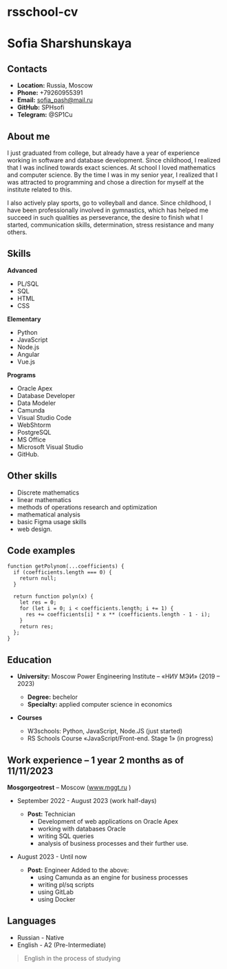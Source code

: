 # rsschool-cv

# Sofia Sharshunskaya 

## Contacts

* **Location:** Russia, Moscow
* **Phone:** +79260955391
* **Email:** sofia_pash@mail.ru
* **GitHub:** SPHsofi
* **Telegram:** @SP1Cu

## About me

I just graduated from college, but already have a year of experience working in software and database development. Since childhood, I realized that I was inclined towards exact sciences. At school I loved mathematics and computer science. By the time I was in my senior year, I realized that I was attracted to programming and chose a direction for myself at the institute related to this.

I also actively play sports, go to volleyball and dance. Since childhood, I have been professionally involved in gymnastics, which has helped me succeed in such qualities as perseverance, the desire to finish what I started, communication skills, determination, stress resistance and many others.

## Skills

**Advanced**
 * PL/SQL
 * SQL
 * HTML
 * CSS

**Elementary**

* Python
* JavaScript
* Node.js
* Angular
* Vue.js
  
**Programs** 

* Oracle Apex 
* Database Developer
* Data Modeler
* Camunda
* Visual Studio Code
* WebShtorm
* PostgreSQL
* MS Office
* Microsoft Visual Studio
* GitHub.

## Other skills

* Discrete mathematics
* linear mathematics
* methods of operations research and optimization
* mathematical analysis
* basic Figma usage skills
* web design.

## Code examples
```
function getPolynom(...coefficients) {
  if (coefficients.length === 0) {
    return null;
  }

  return function polyn(x) {
    let res = 0;
    for (let i = 0; i < coefficients.length; i += 1) {
      res += coefficients[i] * x ** (coefficients.length - 1 - i);
    }
    return res;
  };
}
```
## Education

* **University:** Moscow Power Engineering Institute – «НИУ МЭИ» (2019 – 2023)
  * **Degree:** bechelor
  * **Specialty:** applied computer science in economics

* **Courses**
  * W3schools: Python, JavaScript, Node.JS (just started)
  * RS Schools Course «JavaScript/Front-end. Stage 1» (in progress)
 
## Work experience – 1 year 2 months as of 11/11/2023

**Mosgorgeotrest** – Moscow (www.mggt.ru )

  * September 2022 - August 2023 (work half-days)
    * **Post:** Technician
      * Development of web applications on Oracle Apex
      * working with databases Oracle
      * writing SQL queries
      * analysis of business processes and their further use.

  * August 2023 - Until now
    * **Post:** Engineer Added to the above:
      * using Camunda as an engine for business processes
      * writing pl/sq scripts
      * using GitLab
      * using Docker

## Languages

* Russian - Native
* English - A2 (Pre-Intermediate)
> English in the process of studying
